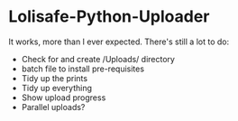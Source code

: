 # Lolisafe-Python-Uploader

It works, more than I ever expected. There's still a lot to do:
- Check for and create /Uploads/ directory
- batch file to install pre-requisites
- Tidy up the prints 
- Tidy up everything
- Show upload progress
- Parallel uploads?
